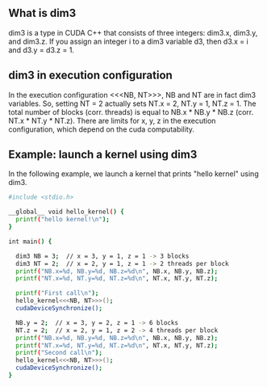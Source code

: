 ## What is dim3
dim3 is a type in CUDA C++ that consists of three integers: dim3.x, dim3.y, and dim3.z.
If you assign an integer i to a dim3 variable d3, then d3.x = i and d3.y = d3.z = 1.

## dim3 in execution configuration
In the execution configuration <<<NB, NT>>>, NB and NT are in fact dim3 variables.
So, setting NT = 2 actually sets NT.x = 2, NT.y = 1, NT.z = 1.
The total number of blocks (corr. threads) is equal to NB.x * NB.y * NB.z (corr. NT.x * NT.y * NT.z).
There are limits for x, y, z in the execution configuration, which depend on the cuda computability.

## Example: launch a kernel using dim3
In the following example, we launch a kernel that prints "hello kernel" using dim3.

```bash
#include <stdio.h>

__global__ void hello_kernel() {
  printf("hello kernel!\n");
}

int main() {

  dim3 NB = 3;  // x = 3, y = 1, z = 1 -> 3 blocks
  dim3 NT = 2;  // x = 2, y = 1, z = 1 -> 2 threads per block
  printf("NB.x=%d, NB.y=%d, NB.z=%d\n", NB.x, NB.y, NB.z);
  printf("NT.x=%d, NT.y=%d, NT.z=%d\n", NT.x, NT.y, NT.z);

  printf("First call\n");
  hello_kernel<<<NB, NT>>>();
  cudaDeviceSynchronize();

  NB.y = 2;  // x = 3, y = 2, z = 1 -> 6 blocks
  NT.z = 2;  // x = 2, y = 1, z = 2 -> 4 threads per block
  printf("NB.x=%d, NB.y=%d, NB.z=%d\n", NB.x, NB.y, NB.z);
  printf("NT.x=%d, NT.y=%d, NT.z=%d\n", NT.x, NT.y, NT.z);
  printf("Second call\n");
  hello_kernel<<<NB, NT>>>();
  cudaDeviceSynchronize();
}
```
